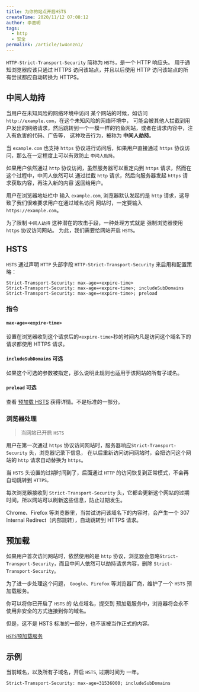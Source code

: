 ```yaml
---
title: 为你的站点开启HSTS
createTime: 2020/11/12 07:08:12
author: 李嘉明
tags:
  - http
  - 安全
permalink: /article/1w4onzn1/
---
```


`HTTP-Strict-Transport-Security` 简称为 `HSTS`，是一个 HTTP 响应头。
用于通知浏览器应该只通过 HTTPS 访问该站点，并且以后使用 HTTP 访问该站点的所有尝试都应自动转换为 HTTPS。

<!-- more -->

## 中间人劫持

当用户在未知风险的网络环境中访问 某个网站的时候，如访问 `http://example.com`，在这个未知风险的网络环境中，
可能会被其他人拦截到用户发出的网络请求，然后跳转到一个一模一样的钓鱼网站，或者在请求内容中，注入有危害的代码、广告等，
这种攻击行为，被称为 **中间人劫持**。

当 `example.com` 也支持 `https` 协议进行访问后，如果用户直接通过 `https` 协议访问，那么在一定程度上可以有效防止
`中间人劫持`。

如果用户依然通过 `http` 协议访问，虽然服务器可以重定向到 `https` 请求，然而在这个过程中，中间人依然可以
通过拦截 `http` 请求，然后向服务器发起 `https` 请求获取内容，再注入新的内容 返回给用户。

用户在浏览器地址栏中 输入 `example.com`, 浏览器默认发起的是 `http` 请求，这导致了我们很难要求用户在通过域名访问
网站时，一定要输入 `https://example.com`。

为了限制 `中间人劫持` 这种潜在的攻击手段，一种处理方式就是 强制浏览器使用 `https` 协议访问网站。
为此，我们需要给网站开启 `HSTS`。

## HSTS

`HSTS` 通过声明 `HTTP` 头部字段 `HTTP-Strict-Transport-Security` 来启用和配置策略：

```
Strict-Transport-Security: max-age=<expire-time>
Strict-Transport-Security: max-age=<expire-time>; includeSubDomains
Strict-Transport-Security: max-age=<expire-time>; preload
```

### 指令

#### `max-age=<expire-time>`

设置在浏览器收到这个请求后的`<expire-time>`秒的时间内凡是访问这个域名下的请求都使用 HTTPS 请求。

#### `includeSubDomains` <Badge>可选</Badge>

如果这个可选的参数被指定，那么说明此规则也适用于该网站的所有子域名。

#### `preload` <Badge>可选</Badge>

查看 [预加载 HSTS](https://www.chromium.org/hsts/) 获得详情。不是标准的一部分。

### 浏览器处理

> 当网站已开启 `HSTS`

用户在第一次通过 `https` 协议访问网站时，服务器响应`Strict-Transport-Security` 头，浏览器记录下信息，
在以后重新访问访问网站时，会把访问这个网站的 `http` 请求自动替换为 `https`。

当 `HSTS` 头设置的过期时间到了，后面通过 `HTTP` 的访问恢复到正常模式，不会再自动跳转到 `HTTPS。`

每次浏览器接收到 `Strict-Transport-Security` 头，它都会更新这个网站的过期时间，所以网站可以刷新这些信息，防止过期发生。

Chrome、Firefox 等浏览器里，当尝试访问该域名下的内容时，会产生一个 307 Internal Redirect（内部跳转），自动跳转到 HTTPS 请求。

## 预加载

如果用户首次访问网站时，依然使用的是 `http` 协议，浏览器会忽略`Strict-Transport-Security`，而且中间人依然可以劫持请求内容，删除 `Strict-Transport-Security`。

为了进一步处理这个问题， `Google`、`Firefox` 等浏览器厂商，维护了一个 `HSTS` 预加载服务。

你可以将你已开启了 `HSTS` 的 站点域名，提交到 预加载服务中，浏览器将会永不使用非安全的方式连接到你的域名。

但是，这不是 HSTS 标准的一部分，也不该被当作正式的内容。

[`HSTS`预加载服务](https://hstspreload.org/)

## 示例

当前域名，以及所有子域名，开启 `HSTS`, 过期时间为 一年。

```
Strict-Transport-Security: max-age=31536000; includeSubDomains
```
